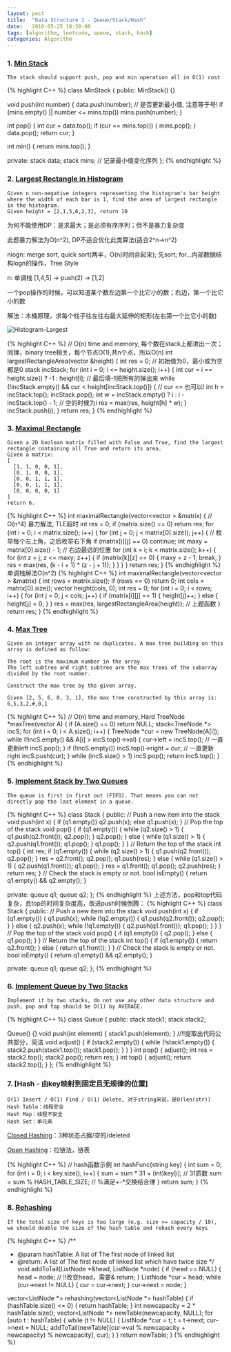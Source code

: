 ```yaml
---
layout: post
title:  "Data Structure 1 - Queue/Stack/Hash"
date:   2016-05-25 18:30:00
tags: [algorithm, leetcode, queue, stack, hash]
categories: Algorithm
---
```


### 1. [Min Stack](http://www.lintcode.com/en/problem/min-stack/)
```
The stack should support push, pop and min operation all in O(1) cost
```
{% highlight C++ %}
class MinStack {
 public:
  MinStack() {}

  void push(int number) {
    data.push(number);
    // 是否更新最小值, 注意等于号!
    if (mins.empty() || number <= mins.top()) mins.push(number);
  }

  int pop() {
    int cur = data.top();
    if (cur == mins.top()) {
      mins.pop();
    }
    data.pop();
    return cur;
  }

  int min() { return mins.top(); }

 private:
  stack<int> data;
  stack<int> mins;  // 记录最小值变化序列
};
{% endhighlight %}

### 2. [Largest Rectangle in Histogram](http://www.lintcode.com/en/problem/largest-rectangle-in-histogram/)
```
Given n non-negative integers representing the histogram's bar height where the width of each bar is 1, find the area of largest rectangle in the histogram.
Given height = [2,1,5,6,2,3], return 10
```

为何不能使用DP：是求最大；是必须有序序列；但不是暴力复杂度

此题暴力解法为O(n^2), DP不适合优化此类算法(适合2^n->n^2)

nlogn: merge sort, quick sort(两半，O(n)时间合起来); 先sort; for...内部数据结构logn的操作，Tree Style

n: 单调栈 [1,4,5] -> push(2) -> [1,2]

一个pop操作的时候，可以知道某个数左边第一个比它小的数；右边，第一个比它小的数

解法：木桶原理，求每个柱子往左往右最大延伸的矩形(左右第一个比它小的数)

![Histogram-Largest](http://7xno5y.com1.z0.glb.clouddn.com/Histogram-Largest.jpg)

{% highlight C++ %}
// O(n) time and memory, 每个数在stack上都进出一次；同理，binary tree相关，每个节点O(1),共n个点，所以O(n)
int largestRectangleArea(vector<int> &height) {
  int res = 0;  // 初始值为0，最小或为空都是0
  stack<int> incStack;
  for (int i = 0; i <= height.size(); i++) {
    int cur = i == height.size() ? -1 : height[i];  // 最后填-1把所有的弹出来
    while (!incStack.empty() && cur < height[incStack.top()]) {  // cur <= 也可以!
      int h = incStack.top();
      incStack.pop();
      int w = incStack.empty() ? i : i - incStack.top() - 1;  // 空的时候为i
      res = max(res, height[h] * w);
    }
    incStack.push(i);
  }
  return res;
}
{% endhighlight %}

### 3. [Maximal Rectangle](http://www.lintcode.com/en/problem/maximal-rectangle/)
```
Given a 2D boolean matrix filled with False and True, find the largest rectangle containing all True and return its area.
Given a matrix:
[
  [1, 1, 0, 0, 1],
  [0, 1, 0, 0, 1],
  [0, 0, 1, 1, 1],
  [0, 0, 1, 1, 1],
  [0, 0, 0, 0, 1]
]
return 6.
```
{% highlight C++ %}
int maximalRectangle(vector<vector<bool> > &matrix) {
  // O(n^4) 暴力解法, TLE超时
  int res = 0;
  if (matrix.size() == 0) return res;
  for (int i = 0; i < matrix.size(); i++) {
    for (int j = 0; j < matrix[0].size(); j++) {
      // 枚举每个左上角，之后枚举右下角
      if (matrix[i][j] == 0) continue;
      int maxy = matrix[0].size() - 1;  // 右边最远的位置
      for (int k = i; k < matrix.size(); k++) {
        for (int z = j; z <= maxy; z++) {
          if (matrix[k][z] == 0) {
            maxy = z - 1;
            break;
          }
          res = max(res, (k - i + 1) * (z - j + 1));
        }
      }
    }
  }
  return res;
}
{% endhighlight %}
单调栈解法O(n^2)
{% highlight C++ %}
int maximalRectangle(vector<vector<bool> > &matrix) {
  int rows = matrix.size();
  if (rows == 0) return 0;
  int cols = matrix[0].size();
  vector<int> height(cols, 0);
  int res = 0;
  for (int i = 0; i < rows; i++) {
    for (int j = 0; j < cols; j++) {
      if (matrix[i][j] == 1) {
        height[j]++;
      } else {
        height[j] = 0;
      }
    }
    res = max(res, largestRectangleArea(height)); // 上题函数
  }
  return res;
}
{% endhighlight %}

### 4. [Max Tree](http://www.lintcode.com/en/problem/max-tree/)
```
Given an integer array with no duplicates. A max tree building on this array is defined as follow:

The root is the maximum number in the array
The left subtree and right subtree are the max trees of the subarray divided by the root number.

Construct the max tree by the given array.

Given [2, 5, 6, 0, 3, 1], the max tree constructed by this array is:
6,5,3,2,#,0,1
```
{% highlight C++ %}
// O(n) time and memory, Hard
TreeNode *maxTree(vector<int> A) {
  if (A.size() == 0) return NULL;
  stack<TreeNode *> incS;
  for (int i = 0; i < A.size(); i++) {
    TreeNode *cur = new TreeNode(A[i]);
    while (!incS.empty() && A[i] > incS.top()->val) {
      cur->left = incS.top();  // 一直更新left
      incS.pop();
    }
    if (!incS.empty()) incS.top()->right = cur;  // 一直更新right
    incS.push(cur);
  }
  while (incS.size() > 1) incS.pop();
  return incS.top();
}
{% endhighlight %}

### 5. [Implement Stack by Two Queues](http://www.lintcode.com/en/problem/implement-stack-by-two-queues/)
```
The queue is first in first out (FIFO). That means you can not directly pop the last element in a queue.
```
{% highlight C++ %}
class Stack {
 public:
  // Push a new item into the stack
  void push(int x) {
    if (q1.empty())
      q2.push(x);
    else
      q1.push(x);
  }
  // Pop the top of the stack
  void pop() {
    if (q1.empty()) {
      while (q2.size() > 1) {
        q1.push(q2.front());
        q2.pop();
      }
      q2.pop();
    } else {
      while (q1.size() > 1) {
        q2.push(q1.front());
        q1.pop();
      }
      q1.pop();
    }
  }
  // Return the top of the stack
  int top() {
    int res;
    if (q1.empty()) {
      while (q2.size() > 1) {
        q1.push(q2.front());
        q2.pop();
      }
      res = q2.front();
      q2.pop();
      q1.push(res);
    } else {
      while (q1.size() > 1) {
        q2.push(q1.front());
        q1.pop();
      }
      res = q1.front();
      q1.pop();
      q2.push(res);
    }
    return res;
  }
  // Check the stack is empty or not.
  bool isEmpty() { return q1.empty() && q2.empty(); }

 private:
  queue<int> q1;
  queue<int> q2;
};
{% endhighlight %}
上述方法，pop和top代码复杂，且top的时间复杂度高，改进push时候倒腾：
{% highlight C++ %}
class Stack {
 public:
  // Push a new item into the stack
  void push(int x) {
    if (q1.empty()) {
      q1.push(x);
      while (!q2.empty()) {
        q1.push(q2.front());
        q2.pop();
      }
    } else {
      q2.push(x);
      while (!q1.empty()) {
        q2.push(q1.front());
        q1.pop();
      }
    }
  }
  // Pop the top of the stack
  void pop() {
    if (q1.empty()) {
      q2.pop();
    } else {
      q1.pop();
    }
  }
  // Return the top of the stack
  int top() {
    if (q1.empty()) {
      return q2.front();
    } else {
      return q1.front();
    }
  }
  // Check the stack is empty or not.
  bool isEmpty() { return q1.empty() && q2.empty(); }

 private:
  queue<int> q1;
  queue<int> q2;
};
{% endhighlight %}

### 6. [Implement Queue by Two Stacks](http://www.lintcode.com/en/problem/implement-queue-by-two-stacks/)
```
Implement it by two stacks, do not use any other data structure and push, pop and top should be O(1) by AVERAGE.
```
{% highlight C++ %}
class Queue {
 public:
  stack<int> stack1;
  stack<int> stack2;

  Queue() {}
  void push(int element) { stack1.push(element); }
  //!!提取出代码公共部分，简洁
  void adjust() {
    if (stack2.empty()) {
      while (!stack1.empty()) {
        stack2.push(stack1.top());
        stack1.pop();
      }
    }
  }
  int pop() {
    adjust();
    int res = stack2.top();
    stack2.pop();
    return res;
  }
  int top() {
    adjust();
    return stack2.top();
  }
};
{% endhighlight %}

### 7. [Hash - 由key映射到固定且无规律的位置]
```
O(1) Insert / O(1) Find / O(1) Delete, 对于string来说，是O(len(str))
Hash Table：线程安全
Hash Map：线程不安全
Hash Set：单元素
```

[Closed Hashing](https://www.cs.usfca.edu/~galles/visualization/ClosedHash.html)：3种状态占据/空的/deleted

[Open Hashing](https://www.cs.usfca.edu/~galles/visualization/OpenHash.html)：拉链法，链表

{% highlight C++ %}
// hash函数示例
int hashFunc(string key) {
  int sum = 0;
  for (int i = 0; i < key.size(); i++) {
    sum = sum * 31 + (int)key[i];  // 31质数
    sum = sum % HASH_TABLE_SIZE;   // %满足+-*交换结合律
  }
  return sum;
}
{% endhighlight %}

### 8. [Rehashing](http://www.lintcode.com/en/problem/rehashing/)
```
If the total size of keys is too large (e.g. size >= capacity / 10), we should double the size of the hash table and rehash every keys
```
{% highlight C++ %}
/**
* @param hashTable: A list of The first node of linked list
* @return: A list of The first node of linked list which have twice size
*/
void addToTail(ListNode *&head, ListNode *node) {
  if (head == NULL) {
    head = node;  // !!改变head，需要&
    return;
  }
  ListNode *cur = head;
  while (cur->next != NULL) {
    cur = cur->next;
  }
  cur->next = node;
}

vector<ListNode *> rehashing(vector<ListNode *> hashTable) {
  if (hashTable.size() <= 0) {
    return hashTable;
  }
  int newcapacity = 2 * hashTable.size();
  vector<ListNode *> newTable(newcapacity, NULL);
  for (auto t : hashTable) {
    while (t != NULL) {
      ListNode *cur = t;
      t = t->next;
      cur->next = NULL;
      addToTail(newTable[(cur->val % newcapacity + newcapacity) % newcapacity],
                cur);
    }
  }
  return newTable;
}
{% endhighlight %}
